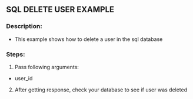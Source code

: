 ## SQL DELETE USER EXAMPLE

### Description:
- This example shows how to delete a user in the sql database

### Steps:
1. Pass following arguments:
  * user_id
2. After getting response, check your database to see if user was deleted
